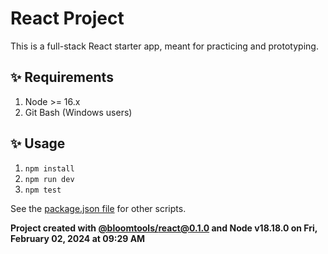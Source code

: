 # React Project

This is a full-stack React starter app, meant for practicing and prototyping.

## ✨ Requirements

1. Node >= 16.x
2. Git Bash (Windows users)

## ✨ Usage

1. `npm install`
2. `npm run dev`
3. `npm test`

See the [package.json file](./package.json) for other scripts.

**Project created with [@bloomtools/react@0.1.0](https://github.com/bloominstituteoftechnology/npm-tools-react) and Node v18.18.0 on Fri, February 02, 2024 at 09:29 AM**
